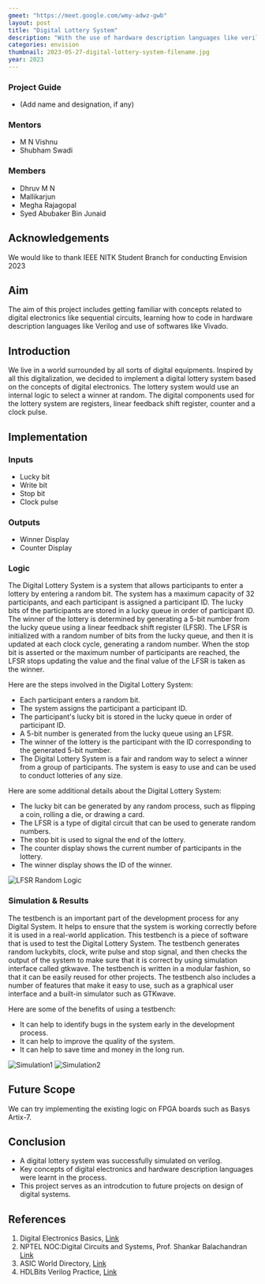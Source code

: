 ```yaml
---
gmeet: "https://meet.google.com/wmy-adwz-gwb"
layout: post
title: "Digital Lottery System"
description: "With the use of hardware description languages like verilog and components of digital electronics we have a implemented a digital lottery system"
categories: envision
thumbnail: 2023-05-27-digital-lottery-system-filename.jpg
year: 2023
---
```


### Project Guide

- (Add name and designation, if any)

### Mentors

- M N Vishnu
- Shubham Swadi

### Members

- Dhruv M N
- Mallikarjun
- Megha Rajagopal
- Syed Abubaker Bin Junaid

## Acknowledgements

We would like to thank IEEE NITK Student Branch for conducting Envision 2023

## Aim
The aim of this project includes getting familiar with concepts related to digital electronics like sequential circuits, learning how to code in hardware description languages like Verilog and use of softwares like Vivado.

## Introduction
We live in a world surrounded by all sorts of digital equipments. Inspired by all this digitalization, we decided to implement a digital lottery system based on the concepts of digital electronics. The lottery system would use an internal logic to select a winner at random. The digital components used for the lottery system are registers, linear feedback shift register, counter and a clock pulse. 

## Implementation

### Inputs 
- Lucky bit
- Write bit
- Stop bit
- Clock pulse

### Outputs
- Winner Display
- Counter Display

### Logic
The Digital Lottery System is a system that allows participants to enter a lottery by entering a random bit. The system has a maximum capacity of 32 participants, and each participant is assigned a participant ID. The lucky bits of the participants are stored in a lucky queue in order of participant ID. The winner of the lottery is determined by generating a 5-bit number from the lucky queue using a linear feedback shift register (LFSR). The LFSR is initialized with a random number of bits from the lucky queue, and then it is updated at each clock cycle, generating a random number. When the stop bit is asserted or the maximum number of participants are reached, the LFSR stops updating the value and the final value of the LFSR is taken as the winner.

Here are the steps involved in the Digital Lottery System:

- Each participant enters a random bit.
- The system assigns the participant a participant ID.
- The participant's lucky bit is stored in the lucky queue in order of participant ID.
- A 5-bit number is generated from the lucky queue using an LFSR.
- The winner of the lottery is the participant with the ID corresponding to the generated 5-bit number.
- The Digital Lottery System is a fair and random way to select a winner from a group of participants. The system is easy to use and can be used to conduct lotteries of any size.

Here are some additional details about the Digital Lottery System:

- The lucky bit can be generated by any random process, such as flipping a coin, rolling a die, or drawing a card.
- The LFSR is a type of digital circuit that can be used to generate random numbers.
- The stop bit is used to signal the end of the lottery.
- The counter display shows the current number of participants in the lottery.
- The winner display shows the ID of the winner.

![LFSR Random Logic](/virtual-expo/assets/img/envision/diode/digital-lottery-system/lfsr.png)

### Simulation & Results
The testbench is an important part of the development process for any Digital System. It helps to ensure that the system is working correctly before it is used in a real-world application.
This testbench is a piece of software that is used to test the Digital Lottery System. The testbench generates random luckybits, clock, write pulse and stop signal, and then checks the output of the system to make sure that it is correct by using simulation interface called gtkwave.
The testbench is written in a modular fashion, so that it can be easily reused for other projects. The testbench also includes a number of features that make it easy to use, such as a graphical user interface and a built-in simulator such as GTKwave.

Here are some of the benefits of using a testbench:

- It can help to identify bugs in the system early in the development process.
- It can help to improve the quality of the system.
- It can help to save time and money in the long run.

![Simulation1](/virtual-expo/assets/img/envision/diode/digital-lottery-system/simulation1.jpg)
![Simulation2](/virtual-expo/assets/img/envision/diode/digital-lottery-system/simulation2.jpg)

## Future Scope
We can try implementing the existing logic on FPGA boards such as Basys Artix-7.

## Conclusion

- A digital lottery system was successfully simulated on verilog.
- Key concepts of digital electronics and hardware description languages were learnt in the process.
- This project serves as an introdcution to future projects on design of digital systems.

## References

1. Digital Electronics Basics, [Link](https://www.youtube.com/playlist?list=PLBlnK6fEyqRjMH3mWf6kwqiTbT798eAOm)
2. NPTEL NOC:Digital Circuits and Systems, Prof. Shankar Balachandran [Link](https://nptel.ac.in/courses/117106114)
3. ASIC World Directory, [Link](http://asic-world.com/verilog/index.html)
4. HDLBits Verilog Practice, [Link](https://hdlbits.01xz.net/wiki/Main_Page)

